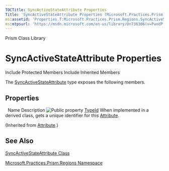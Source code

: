 ```yaml
---
TOCTitle: SyncActiveStateAttribute Properties
Title: 'SyncActiveStateAttribute Properties (Microsoft.Practices.Prism.Regions)'
ms:assetid: 'Properties.T:Microsoft.Practices.Prism.Regions.SyncActiveStateAttribute'
ms:mtpsurl: 'https://msdn.microsoft.com/en-us/library/Dn736306(v=PandP.50)'
---
```


Prism Class Library

SyncActiveStateAttribute Properties
===================================

Include Protected Members
Include Inherited Members

The [SyncActiveStateAttribute](https://msdn.microsoft.com/t:microsoft.practices.prism.regions.syncactivestateattribute) type exposes the following members.

Properties
----------

<span id="propertyTableToggle"></span>
 
Name
Description
![](https://msdn.microsoft.com/en-us/Dn736306.pubproperty(en-us,PandP.50).gif "Public property")
[TypeId](http://msdn2.microsoft.com/en-us/library/sa1bf03e)
When implemented in a derived class, gets a unique identifier for this [Attribute](http://msdn2.microsoft.com/en-us/library/e8kc3626).

(Inherited from [Attribute](http://msdn2.microsoft.com/en-us/library/e8kc3626).)

See Also
--------

<span id="seeAlsoToggle"></span>
[SyncActiveStateAttribute Class](https://msdn.microsoft.com/t:microsoft.practices.prism.regions.syncactivestateattribute)

[Microsoft.Practices.Prism.Regions Namespace](https://msdn.microsoft.com/n:microsoft.practices.prism.regions)
